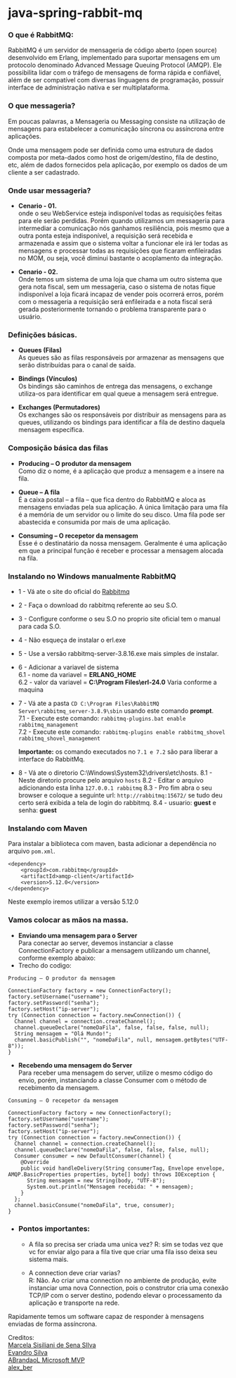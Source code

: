 # java-spring-rabbit-mq

### O que é RabbitMQ:
RabbitMQ é um servidor de mensageria de código aberto (open source) desenvolvido em Erlang, implementado para suportar mensagens em um protocolo denominado Advanced Message Queuing Protocol (AMQP). Ele possibilita lidar com o tráfego de mensagens de forma rápida e confiável, além de ser compatível com diversas linguagens de programação, possuir interface de administração nativa e ser multiplataforma.

### O que messageria?
Em poucas palavras, a Mensageria ou Messaging consiste na utilização de mensagens para estabelecer a comunicação síncrona ou assíncrona entre aplicações.

Onde uma mensagem pode ser definida como uma estrutura de dados composta por meta-dados como host de origem/destino, fila de destino, etc, além de dados fornecidos pela aplicação, por exemplo os dados de um cliente a ser cadastrado.


### Onde usar messageria?

* **Cenario - 01.** <br>
onde o seu WebService esteja indisponível todas as requisições feitas para ele serão perdidas. Porém quando utilizamos um messageria para intermediar a comunicação nós ganhamos resiliência, pois mesmo que a outra ponta esteja indisponível, a requisição será recebida e armazenada e assim que o sistema voltar a funcionar ele irá ler todas as mensagens e processar todas as requisições que ficaram enfileiradas no MOM, ou seja, você diminui bastante o acoplamento da integração.


* **Cenario - 02.**<br>
Onde temos um sistema de uma loja que chama um outro sistema que gera nota fiscal, sem um messageria, caso o sistema de notas fique indisponível a loja ficará incapaz de vender pois ocorrerá erros, porém com o messageria a requisição será enfileirada e a nota fiscal será gerada posteriormente tornando o problema transparente para o usuário.


### Definições básicas.

* **Queues (Filas)** <br>
As queues são as filas responsáveis por armazenar as mensagens que serão distribuídas para o canal de saída.

* **Bindings (Vínculos)** <br>
Os bindings são caminhos de entrega das mensagens, o exchange utiliza-os para identificar em qual queue a mensagem será entregue.

* **Exchanges (Permutadores)** <br>
Os exchanges são os responsáveis por distribuir as mensagens para as queues, utilizando os bindings para identificar a fila de destino daquela mensagem específica.


### Composição básica das filas

* **Producing – O produtor da mensagem** <br>
Como diz o nome, é a aplicação que produz a mensagem e a insere na fila.

* **Queue – A fila** <br>
É a caixa postal – a fila – que fica dentro do RabbitMQ e aloca as mensagens enviadas pela sua aplicação. A única limitação para uma fila é a memória de um servidor ou o limite do seu disco. Uma fila pode ser abastecida e consumida por mais de uma aplicação.

* **Consuming – O recepetor da mensagem** <br>
Esse é o destinatário da nossa mensagem. Geralmente é uma aplicação em que a principal função é receber e processar a mensagem alocada na fila.


### Instalando no Windows manualmente RabbitMQ 

* 1 - Vá ate o site do oficial do [Rabbitmq](https://www.rabbitmq.com/)

* 2 - Faça o download do rabbitmq referente ao seu S.O.

* 3 - Configure conforme o seu S.O no proprio site oficial tem o manual para cada S.O.

* 4 - Não esqueça de instalar o erl.exe

* 5 - Use a versão rabbitmq-server-3.8.16.exe mais simples de instalar.

* 6 - Adicionar a variavel de sistema<br>
    6.1 - nome da variavel = **ERLANG_HOME** <br>
    6.2 - valor da variavel = **C:\Program Files\erl-24.0** Varia conforme a maquina <br>
* 7 - Vá ate a pasta `CD C:\Program Files\RabbitMQ Server\rabbitmq_server-3.8.9\sbin` usando este comando **prompt**. <br>
    7.1 - Execute este comando: `rabbitmq-plugins.bat enable rabbitmq_management`  <br>
    7.2 - Execute este comando: `rabbitmq-plugins enable rabbitmq_shovel rabbitmq_shovel_management` <br>
    
    **Importante:** os comando executados no `7.1 e 7.2` são para liberar a interface do RabbitMq.
    
* 8 - Vá ate o diretorio C:\Windows\System32\drivers\etc\hosts.
    8.1 - Neste diretorio procure pelo arquivo `hosts` 
    8.2 - Editar o arquivo adicionando esta linha `127.0.0.1 rabbitmq`
    8.3 - Pro fim abra o seu browser e coloque a seguinte url: `http://rabbitmq:15672/` se tudo deu certo será exibida a tela de login do rabbitmq.
    8.4 - usuario: **guest** e senha: **guest**

### Instalando com Maven
Para instalar a biblioteca com maven, basta adicionar a dependência no arquivo `pom.xml`.

````
<dependency>
    <groupId>com.rabbitmq</groupId>
    <artifactId>amqp-client</artifactId>
    <version>5.12.0</version>
</dependency>
````
Neste exemplo iremos utilizar a versão 5.12.0


### Vamos colocar as mãos na massa.

* **Enviando uma mensagem para o Server** <br>
Para conectar ao server, devemos instanciar a classe ConnectionFactory e publicar a mensagem utilizando um channel, conforme exemplo abaixo:
* Trecho do codigo:

````
Producing – O produtor da mensagem

ConnectionFactory factory = new ConnectionFactory();
factory.setUsername("username");
factory.setPassword("senha");
factory.setHost("ip-server");
try (Connection connection = factory.newConnection()) {
  Channel channel = connection.createChannel();
  channel.queueDeclare("nomeDaFila", false, false, false, null);
  String mensagem = "Olá Mundo!";
  channel.basicPublish("", "nomeDaFila", null, mensagem.getBytes("UTF-8"));
}
````

* **Recebendo uma mensagem do Server** <br>
Para receber uma mensagem do server, utilize o mesmo código do envio, porém, instanciando a classe Consumer com o método de recebimento da mensagem.

````
Consuming – O recepetor da mensagem

ConnectionFactory factory = new ConnectionFactory();
factory.setUsername("username");
factory.setPassword("senha");
factory.setHost("ip-server");
try (Connection connection = factory.newConnection()) {
  Channel channel = connection.createChannel();
  channel.queueDeclare("nomeDaFila", false, false, false, null);
  Consumer consumer = new DefaultConsumer(channel) {
    @Override
    public void handleDelivery(String consumerTag, Envelope envelope, AMQP.BasicProperties properties, byte[] body) throws IOException {
      String mensagem = new String(body, "UTF-8");
      System.out.println("Mensagem recebida: " + mensagem);
    }
  };
  channel.basicConsume("nomeDaFila", true, consumer);
}
```` 

* ### Pontos importantes:
  * A fila so precisa ser criada uma unica vez?
    R: sim se todas vez que vc for enviar algo para a fila tive que criar uma fila isso deixa seu sistema mais.
    
  * A connection deve criar varias?   
    R: Não.
    Ao criar uma connection no ambiente de produção, evite instanciar uma nova Connection, pois o construtor cria uma conexão TCP/IP com o server destino, podendo elevar o           processamento da aplicação e transporte na rede.
    
    

Rapidamente temos um software capaz de responder à mensagens enviadas de forma assíncrona.


Creditos:<br>
[Marcela Sisiliani de Sena SIlva](https://imasters.com.br/back-end/rabbitmq-introducao-ao-mundo-das-filas)<br>
[Evandro Silva](https://medium.com/tango-labs/usando-rabbitmq-para-turbinar-suas-aplica%C3%A7%C3%B5es-java-32020f03a24c)<br>
[ABrandaoL Microsoft MVP](https://www.youtube.com/watch?v=PESoVKv0Spo)<br>
[alex_ber](https://alex-ber.medium.com/installing-rabbitmq-on-windows-4411f5114a84)
